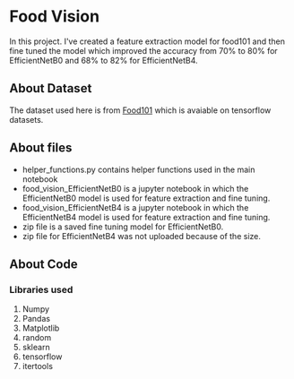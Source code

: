 # Food Vision

In this project. I've created a feature extraction model for food101 and then fine tuned the model which improved the accuracy from 70% to 80% for EfficientNetB0 and 68% to 82% for EfficientNetB4.

## About Dataset
The dataset used here is from [Food101](https://www.tensorflow.org/datasets/catalog/food101) which is avaiable on tensorflow datasets.

## About files
* helper_functions.py contains helper functions used in the main notebook
* food_vision_EfficientNetB0 is a jupyter notebook in which the EfficientNetB0 model is used for feature extraction and fine tuning.
* food_vision_EfficientNetB4 is a jupyter notebook in which the EfficientNetB4 model is used for feature extraction and fine tuning.
* zip file is a saved fine tuning model for EfficientNetB0.
* zip file for EfficientNetB4 was not uploaded because of the size.
## About Code
### Libraries used 

1. Numpy
2. Pandas
3. Matplotlib
6. random
7. sklearn
8. tensorflow
9. itertools
